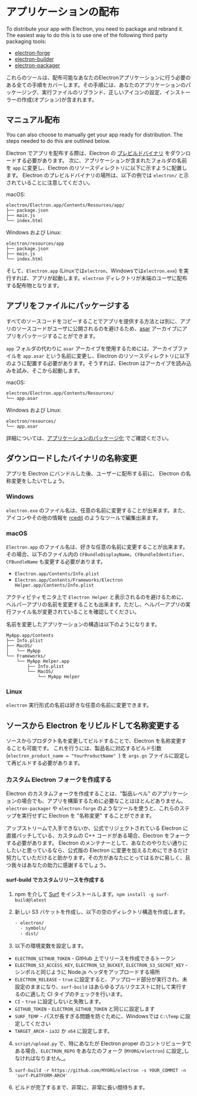 # アプリケーションの配布

To distribute your app with Electron, you need to package and rebrand it. The easiest way to do this is to use one of the following third party packaging tools:

* [electron-forge](https://github.com/electron-userland/electron-forge)
* [electron-builder](https://github.com/electron-userland/electron-builder)
* [electron-packager](https://github.com/electron/electron-packager)

これらのツールは、配布可能なあなたのElectronアプリケーションに行う必要のある全ての手順をカバーします。その手順には、あなたのアプリケーションのパッケージング、実行ファイルのリブランド、正しいアイコンの設定、インストーラーの作成(オプション)が含まれます。

## マニュアル配布
You can also choose to manually get your app ready for distribution. The steps needed to do this are outlined below.

Electron でアプリを配布する際は、Electron の [プレビルドバイナリ](https://github.com/electron/electron/releases) をダウンロードする必要があります。 次に、アプリケーションが含まれたフォルダの名前を `app` に変更し、Electron のリソースディレクトリに以下に示すように配置します。 Electron のプレビルドバイナリの場所は、以下の例では `electron/` と示されていることに注意してください。

macOS:

```plaintext
electron/Electron.app/Contents/Resources/app/
├── package.json
├── main.js
└── index.html
```

Windows および Linux:

```plaintext
electron/resources/app
├── package.json
├── main.js
└── index.html
```

そして、`Electron.app` (Linuxでは`electron`、Windowsでは`electron.exe`) を実行すれば、アプリが起動します。`electron` ディレクトリが末端のユーザに配布する配布物となります。

## アプリをファイルにパッケージする

すべてのソースコードをコピーすることでアプリを提供する方法とは別に、アプリのソースコードがユーザに公開されるのを避けるため、[asar](https://github.com/electron/asar) アーカイブにアプリをパッケージすることができます。

`app` フォルダの代わりに `asar` アーカイブを使用するためには、アーカイブファイルを `app.asar` という名前に変更し、Electron のリソースディレクトリに以下のように配置する必要があります。そうすれば、Electron はアーカイブを読み込みを試み、そこから起動します。

macOS:

```plaintext
electron/Electron.app/Contents/Resources/
└── app.asar
```

Windows および Linux:

```plaintext
electron/resources/
└── app.asar
```

詳細については、[アプリケーションのパッケージ化](application-packaging.md) でご確認ください。

## ダウンロードしたバイナリの名称変更

アプリを Electron にバンドルした後、ユーザーに配布する前に、 Electron の名称変更をしたいでしょう。

### Windows

`electron.exe` のファイル名は、任意の名前に変更することが出来ます。また、アイコンやその他の情報を [rcedit](https://github.com/atom/rcedit) のようなツールで編集出来ます。

### macOS

`Electron.app` のファイル名は、好きな任意の名前に変更することが出来ます。その場合、以下のファイル内の `CFBundleDisplayName`、`CFBundleIdentifier`、`CFBundleName` も変更する必要があります。

* `Electron.app/Contents/Info.plist`
* `Electron.app/Contents/Frameworks/Electron Helper.app/Contents/Info.plist`

アクティビティモニタ上で `Electron Helper` と表示されるのを避けるために、ヘルパーアプリの名前を変更することも出来ます。ただし、ヘルパーアプリの実行ファイル名が変更されていることを確認してください。

名前を変更したアプリケーションの構造は以下のようになります。

```plaintext
MyApp.app/Contents
├── Info.plist
├── MacOS/
│   └── MyApp
└── Frameworks/
    └── MyApp Helper.app
        ├── Info.plist
        └── MacOS/
            └── MyApp Helper
```

### Linux

`electron` 実行形式の名前は好きな任意の名前に変更できます。

## ソースから Electron をリビルドして名称変更する

ソースからプロダクト名を変更してビルドすることで、Electron を名称変更することも可能です。 これを行うには、製品名に対応するビルド引数 (`electron_product_name = "YourProductName" `) を `args.gn` ファイルに設定して再ビルドする必要があります。

### カスタム Electron フォークを作成する

Electron のカスタムフォークを作成することは、"製品レベル" のアプリケーションの場合でも、アプリを構築するために必要なことはほとんどありません。 `electron-packager` や `electron-forge` のようなツールを使うと、これらのステップを実行せずに Electron を "名称変更" することができます。

アップストリームで入手できないか、公式でリジェクトされている Electron に直接パッチしている、カスタムの C++ コードがある場合、Electron をフォークする必要があります。 Electron のメンテナーとして、あなたのやりたい通りにしたいと思っているなら、公式版の Electron に変更を加えるためにできるだけ努力していただけると助かります。その方があなたにとってはるかに易しく、且つ我々はあなたの助力に感謝するでしょう。

#### surf-build でカスタムリリースを作成する

1. npm を介して [Surf](https://github.com/surf-build/surf) をインストールします。`npm install -g surf-build@latest`

2. 新しい S3 バケットを作成し、以下の空のディレクトリ構造を作成します。

    ```sh
    - electron/
      - symbols/
      - dist/
    ```

3. 以下の環境変数を設定します。

  * `ELECTRON_GITHUB_TOKEN` - GitHub 上でリリースを作成できるトークン
  * `ELECTRON_S3_ACCESS_KEY`, `ELECTRON_S3_BUCKET`, `ELECTRON_S3_SECRET_KEY` - シンボルと同じように Node.js ヘッダをアップロードする場所
  * `ELECTRON_RELEASE` - `true` に設定すると、アップロード部分が実行され、未設定のままになり、`surf-build` はあらゆるプルリクエストに対して実行するのに適した CI タイプのチェックを行います。
  * `CI` - `true` に設定しないと失敗します。
  * `GITHUB_TOKEN` - `ELECTRON_GITHUB_TOKEN` と同じに設定します
  * `SURF_TEMP` - パスが長すぎる問題を防ぐために、Windowsでは `C:\Temp` に設定してください
  * `TARGET_ARCH` - `ia32` か `x64` に設定します。

4. `script/upload.py` で、特にあなたが Electron proper のコントリビュータである場合、`ELECTRON_REPO` をあなたのフォーク (`MYORG/electron`) に設定_しなければなりません_。

5. `surf-build -r https://github.com/MYORG/electron -s YOUR_COMMIT -n 'surf-PLATFORM-ARCH'`

6. ビルドが完了するまで、非常に、非常に長い間待ちます。
